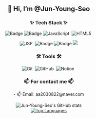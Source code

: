 <h2 align="center">👋 Hi, I’m @Jun-Young-Seo</h2>

<h3 align="center">✨ Tech Stack ✨</h3>

<div align="center">
  
  ![Badge](https://img.shields.io/badge/Java-ED8B00?style=for-the-badge&logo=openjdk&logoColor=white)
  ![Badge](https://img.shields.io/badge/Python-3776AB?style=for-the-badge&logo=python&logoColor=white)
  <img src="https://img.shields.io/badge/javascript-F7DF1E.svg?style=for-the-badge&logo=javascript&logoColor=20232a" alt="JavaScript">&nbsp;
  <img src="https://img.shields.io/badge/html5-E34F26.svg?style=for-the-badge&logo=html5&logoColor=white" alt="HTML5">&nbsp;
</div>
<div align="center">

  <img src="https://img.shields.io/badge/jsp-green?style=for-the-badge" alt="JSP">&nbsp;
  ![Badge](https://img.shields.io/badge/React-61DAFB?style=for-the-badge&logo=React&logoColor=white)
  ![Badge](https://img.shields.io/badge/Android-3DDC84?style=for-the-badge&logo=android&logoColor=white)
  <img src="https://img.shields.io/badge/SpringBoot-6DB33F?style=for-the-badge&logo=Spring&logoColor=white">

</div>


<h3 align="center">🛠 Tools 🛠</h3>
<div align="center">
  <img src="https://img.shields.io/badge/git-F05033.svg?style=for-the-badge&logo=git&logoColor=white" alt="Git">&nbsp;
  <img src="https://img.shields.io/badge/github-181717.svg?style=for-the-badge&logo=github&logoColor=white" alt="GitHub">&nbsp;
  <img src="https://img.shields.io/badge/Notion-F3F3F3.svg?style=for-the-badge&logo=notion&logoColor=black" alt="Notion">&nbsp;
</div>


<h3 align="center">📫 For contact me 📫</h3>
<p align="center">
  - 📫 Email: aa2030822@naver.com
</p>

<div align="center">
  <img src="https://github-readme-stats.vercel.app/api?username=Jun-Young-Seo&show_icons=true&theme=radical" alt="Jun-Young-Seo's GitHub stats">
</div>
<div align="center">
  <a href="https://github.com/anuraghazra/github-readme-stats">
    <img src="https://github-readme-stats.vercel.app/api/top-langs/?username=Jun-Young-Seo&layout=compact" alt="Top Languages">
  </a>
</div>

